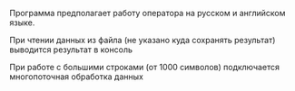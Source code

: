 Программа предполагает работу оператора на русском и английском языке.

При чтении данных из файла (не указано куда сохранять результат) выводится результат в консоль

При работе с большими строками (от 1000 символов) подключается многопоточная обработка данных